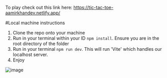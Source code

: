 To play check out this link here: https://tic-tac-toe-aamirkhandev.netlify.app/

#Local machine instructions

1. Clone the repo onto your machine
2. Run in your terminal within your ID `npm install`. Ensure you are in the root directory of the folder
3. Run in your terminal `npm run dev`. This will run 'Vite' which handles our localhost server.
4. Enjoy

![image](https://user-images.githubusercontent.com/63204104/209317260-a24ef4c6-f464-4409-831d-d28c42430e40.png)
